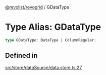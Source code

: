 [@revolist/revogrid](README.md) / GDataType

# Type Alias: GDataType

```ts
type GDataType: DataType | ColumnRegular;
```

## Defined in

[src/store/dataSource/data.store.ts:27](https://github.com/revolist/revogrid/blob/1ac09c9216d3d9dcf169b93db55034b60bfdcc8e/src/store/dataSource/data.store.ts#L27)
